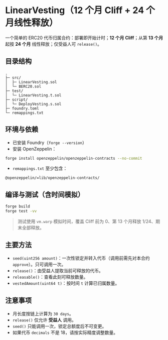# LinearVesting（12 个月 Cliff + 24 个月线性释放）

一个简单的 ERC20 代币归属合约：部署即开始计时；**12 个月 Cliff**；从第 **13 个月** 起按 **24 个月** 线性释放；仅受益人可 `release()`。

## 目录结构

```
.
├─ src/
│  ├─ LinearVesting.sol
│  └─ BERC20.sol
├─ test/
│  └─ LinearVesting.t.sol
├─ script/
│  └─ DeployVesting.s.sol
├─ foundry.toml
└─ remappings.txt
```

## 环境与依赖

* 已安装 Foundry（`forge --version`）
* 安装 OpenZeppelin：

```bash
forge install openzeppelin/openzeppelin-contracts --no-commit
```

* `remappings.txt` 至少包含：

```
@openzeppelin/=lib/openzeppelin-contracts/
```

## 编译与测试（含时间模拟）

```bash
forge build
forge test -vv
```

> 测试使用 `vm.warp` 模拟时间，覆盖 Cliff 前为 0、第 13 个月释放 1/24、期末全部释放。

## 主要方法

* `seed(uint256 amount)`：一次性锁定并转入代币（调用前需先对本合约 `approve`）。只可调用一次。
* `release()`：由受益人提取当前可释放的代币。
* `releasable()`：查看此刻可释放数量。
* `vestedAmount(uint64 t)`：按时间 `t` 计算已归属数量。

## 注意事项

* 月长度按链上计算为 `30 days`。
* `release()` 仅允许 **受益人** 调用。
* `seed()` 只能调用一次，锁定总额度后不可变更。
* 如果代币 `decimals` 不是 18，请按实际精度调整数量。
